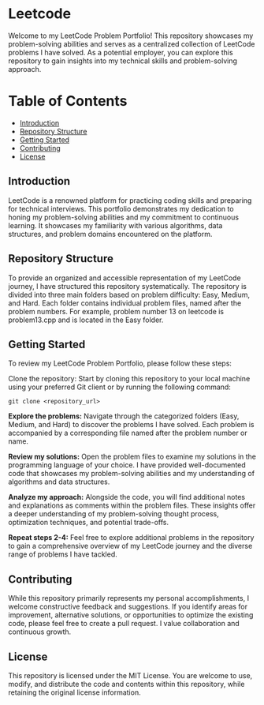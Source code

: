# Leetcode

Welcome to my LeetCode Problem Portfolio! This repository showcases my problem-solving abilities and serves as a centralized collection of LeetCode problems I have solved. As a potential employer, you can explore this repository to gain insights into my technical skills and problem-solving approach.

# Table of Contents

- [Introduction](#introduction)
- [Repository Structure](#repository-structure)
- [Getting Started](#getting-started)
- [Contributing](#contributing)
- [License](#license)

## Introduction <a id="introduction"></a>

LeetCode is a renowned platform for practicing coding skills and preparing for technical interviews. This portfolio demonstrates my dedication to honing my problem-solving abilities and my commitment to continuous learning. It showcases my familiarity with various algorithms, data structures, and problem domains encountered on the platform.

## Repository Structure <a id="repository-structure"></a>

To provide an organized and accessible representation of my LeetCode journey, I have structured this repository systematically. The repository is divided into three main folders based on problem difficulty: Easy, Medium, and Hard. Each folder contains individual problem files, named after the problem numbers. For example, problem number 13 on leetcode is problem13.cpp and is located in the Easy folder.

## Getting Started <a id="getting-started"></a>

To review my LeetCode Problem Portfolio, please follow these steps:

Clone the repository: Start by cloning this repository to your local machine using your preferred Git client or by running the following command:

```
git clone <repository_url>
```

**Explore the problems:**
Navigate through the categorized folders (Easy, Medium, and Hard) to discover the problems I have solved. Each problem is accompanied by a corresponding file named after the problem number or name.

**Review my solutions:** 
Open the problem files to examine my solutions in the programming language of your choice. I have provided well-documented code that showcases my problem-solving abilities and my understanding of algorithms and data structures.

**Analyze my approach:**
Alongside the code, you will find additional notes and explanations as comments within the problem files. These insights offer a deeper understanding of my problem-solving thought process, optimization techniques, and potential trade-offs.

**Repeat steps 2-4:** 
Feel free to explore additional problems in the repository to gain a comprehensive overview of my LeetCode journey and the diverse range of problems I have tackled.

## Contributing <a id="contributing"></a>

While this repository primarily represents my personal accomplishments, I welcome constructive feedback and suggestions. If you identify areas for improvement, alternative solutions, or opportunities to optimize the existing code, please feel free to create a pull request. I value collaboration and continuous growth.

## License <a id="license"></a>

This repository is licensed under the MIT License. You are welcome to use, modify, and distribute the code and contents within this repository, while retaining the original license information.
